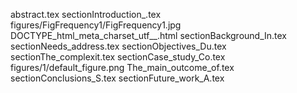 abstract.tex
sectionIntroduction_.tex
figures/FigFrequency1/FigFrequency1.jpg
DOCTYPE_html_meta_charset_utf__.html
sectionBackground_In.tex
sectionNeeds_address.tex
sectionObjectives_Du.tex
sectionThe_complexit.tex
sectionCase_study_Co.tex
figures/1/default_figure.png
The_main_outcome_of.tex
sectionConclusions_S.tex
sectionFuture_work_A.tex
